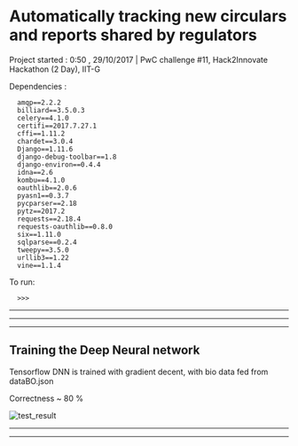 # Automatically tracking new circulars and reports shared by regulators

Project started : 0:50 , 29/10/2017 | PwC challenge #11, Hack2Innovate Hackathon (2 Day), IIT-G


Dependencies :
          
      amqp==2.2.2
      billiard==3.5.0.3
      celery==4.1.0
      certifi==2017.7.27.1
      cffi==1.11.2
      chardet==3.0.4
      Django==1.11.6
      django-debug-toolbar==1.8
      django-environ==0.4.4
      idna==2.6
      kombu==4.1.0
      oauthlib==2.0.6
      pyasn1==0.3.7
      pycparser==2.18
      pytz==2017.2
      requests==2.18.4
      requests-oauthlib==0.8.0
      six==1.11.0
      sqlparse==0.2.4
      tweepy==3.5.0
      urllib3==1.22
      vine==1.1.4
      
 To run:
 
      >>>


------------------------------------------------------------------------------------------------



------------------------------------------------------------------------------------------------



------------------------------------------------------------------------------------------------
Training the Deep Neural network 
--------------------------------
Tensorflow DNN is trained with gradient decent, with bio data fed from dataBO.json 

Correctness ~ 80 %

![test_result](https://github.com/geekodour/p4pwc/blob/master/test_res.PNG)

------------------------------------------------------------------------------------------------



------------------------------------------------------------------------------------------------




